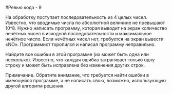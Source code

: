 #Ревью кода - 9

На обработку поступает последовательность из 4 целых чисел. Известно, что вводимые числа по абсолютной величине не превышают 10^8. Нужно написать программу, которая выводит на экран количество нечётных чисел в исходной последовательности и максимальное нечётное число. Если нечётных чисел нет, требуется на экран вывести «NO». Программист торопился и написал программу неправильно.

Найдите все ошибки в этой программе (их может быть одна или несколько). Известно, что каждая ошибка затрагивает только одну строку и может быть исправлена без изменения других строк.

Примечание. Обратите внимание, что требуется найти ошибки в имеющейся программе, а не написать свою, возможно, использующую другой алгоритм решения.